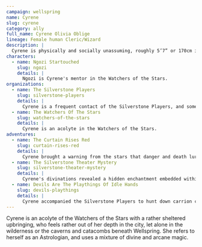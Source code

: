 ```yaml
---
campaign: wellspring
name: Cyrene
slug: cyrene
category: ally
full_name: Cyrene Olivia Oblige
lineage: Female human Cleric/Wizard
description: |
  Cyrene is physically and socially unassuming, roughly 5’7” or 170cm in height, with the soft build of a scholar, grey eyes, and striking silver hair despite her youth. She typically wears an unadorned grey cloak over a scholar’s garb, and carries a staff of dark wood that is inlaid with silver constellations.
characters:
  - name: Ngozi Startouched
    slug: ngozi
    details: |
      Ngozi is Cyrene's mentor in the Watchers of the Stars.
organizations:
  - name: The Silverstone Players
    slug: silverstone-players
    details: |
      Cyrene is a frequent contact of the Silverstone Players, and sometimes longs to join them on their adventures.
  - name: The Watchers Of The Stars
    slug: watchers-of-the-stars
    details: |
      Cyrene is an acolyte in the Watchers of the Stars.
adventures:
  - name: The Curtain Rises Red
    slug: curtain-rises-red
    details: |
      Cyrene brought a warning from the stars that danger and death lurked within the theater.
  - name: The Silverstone Theater Mystery
    slug: silverstone-theater-mystery
    details: |
      Cyrene's divinations revealed a hidden enchantment embedded within the theater’s walls. She also cast auguries to help guide the party on who to trust.
  - name: Devils Are The Playthings Of Idle Hands
    slug: devils-playthings
    details: |
      Cyrene accompanied the Silverstone Players to hunt down carrion crawlers beneath the market.
---
```


Cyrene is an acolyte of the Watchers of the Stars with a rather sheltered upbringing, who feels rather out of her depth in the city, let alone in the wilderness or the caverns and catacombs beneath Wellspring. She refers to herself as an Astrologian, and uses a mixture of divine and arcane magic.
